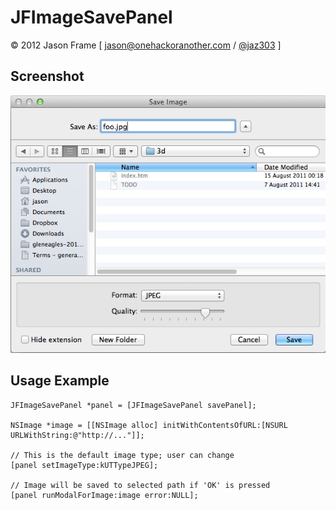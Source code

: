 # JFImageSavePanel

&copy; 2012 Jason Frame [ [jason@onehackoranother.com](mailto:jason@onehackoranother.com) / [@jaz303](http://twitter.com/jaz303) ]

## Screenshot

![JFImageSavePanel](screenshot.png)

## Usage Example

    JFImageSavePanel *panel = [JFImageSavePanel savePanel];
    
    NSImage *image = [[NSImage alloc] initWithContentsOfURL:[NSURL URLWithString:@"http://..."]];
    
    // This is the default image type; user can change
    [panel setImageType:kUTTypeJPEG];
    
    // Image will be saved to selected path if 'OK' is pressed
    [panel runModalForImage:image error:NULL];
